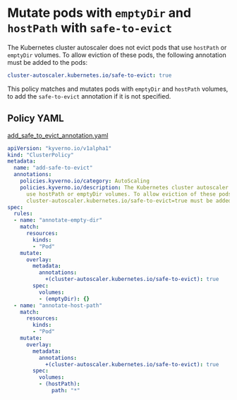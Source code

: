 # Mutate pods with `emptyDir` and `hostPath` with `safe-to-evict`

The Kubernetes cluster autoscaler does not evict pods that use `hostPath` or `emptyDir` volumes. To allow eviction of these pods, the following annotation must be added to the pods:

````yaml
cluster-autoscaler.kubernetes.io/safe-to-evict: true
````

This policy matches and mutates pods with `emptyDir` and `hostPath` volumes, to add the `safe-to-evict` annotation if it is not specified.

## Policy YAML

[add_safe_to_evict_annotation.yaml](best_practices/add_safe_to_evict.yaml)

````yaml
apiVersion: "kyverno.io/v1alpha1"
kind: "ClusterPolicy"
metadata: 
  name: "add-safe-to-evict"
  annotations:
    policies.kyverno.io/category: AutoScaling
    policies.kyverno.io/description: The Kubernetes cluster autoscaler does not evict pods that 
      use hostPath or emptyDir volumes. To allow eviction of these pods, the annotation 
      cluster-autoscaler.kubernetes.io/safe-to-evict=true must be added to the pods. 
spec: 
  rules: 
  - name: "annotate-empty-dir"
    match: 
      resources: 
        kinds: 
        - "Pod"
    mutate: 
      overlay:
        metadata:
          annotations:
            +(cluster-autoscaler.kubernetes.io/safe-to-evict): true
        spec:          
          volumes: 
          - (emptyDir): {}
  - name: "annotate-host-path"
    match: 
      resources: 
        kinds: 
        - "Pod"
    mutate: 
      overlay:
        metadata:
          annotations:
            +(cluster-autoscaler.kubernetes.io/safe-to-evict): true
        spec:          
          volumes: 
          - (hostPath):
              path: "*"

````

